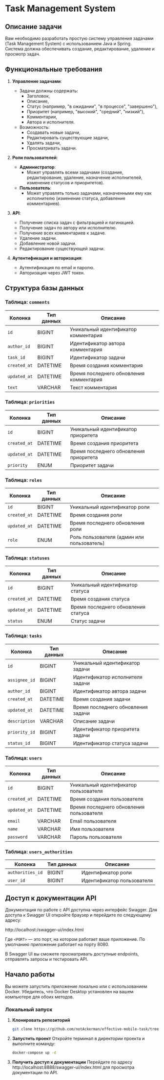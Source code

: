 # Task Management System

## Описание задачи

Вам необходимо разработать простую систему управления задачами (Task Management System) с использованием Java и Spring.  
Система должна обеспечивать создание, редактирование, удаление и просмотр задач.  

## Функциональные требования

1. **Управление задачами**:
   - Задачи должны содержать:
     - Заголовок,
     - Описание,
     - Статус (например, "в ожидании", "в процессе", "завершено"),
     - Приоритет (например, "высокий", "средний", "низкий"),
     - Комментарии,
     - Автора и исполнителя.
   - Возможность:
     - Создавать новые задачи,
     - Редактировать существующие задачи,
     - Удалять задачи,
     - Просматривать задачи.

2. **Роли пользователей**:
   - **Администратор**:
     - Может управлять всеми задачами (создание, редактирование, удаление, назначение исполнителей, изменение статусов и приоритетов).
   - **Пользователь**:
     - Может управлять только задачами, назначенными ему как исполнителю (изменение статуса, добавление комментариев).

3. **API**:
   - Получение списка задач с фильтрацией и пагинацией.
   - Получение задач по автору или исполнителю.
   - Получение всех комментариев к задаче.
   - Удаление задачи.
   - Добавление новой задачи.
   - Редактирование существующей задачи.

4. **Аутентификация и авторизация**:
   - Аутентификация по email и паролю.
   - Авторизация через JWT токен.

## Структура базы данных

### Таблица: `comments`

| Колонка      | Тип данных | Описание                                |
|--------------|------------|-----------------------------------------|
| `id`         | BIGINT     | Уникальный идентификатор комментария    |
| `author_id`  | BIGINT     | Идентификатор автора комментария        |
| `task_id`    | BIGINT     | Идентификатор задачи                    |
| `created_at` | DATETIME   | Время создания комментария              |
| `updated_at` | DATETIME   | Время последнего обновления комментария |
| `text`       | VARCHAR    | Текст комментария                       |

### Таблица: `priorities`

| Колонка      | Тип данных | Описание                               |
|--------------|------------|----------------------------------------|
| `id`         | BIGINT     | Уникальный идентификатор приоритета    |
| `created_at` | DATETIME   | Время создания приоритета              |
| `updated_at` | DATETIME   | Время последнего обновления приоритета |
| `priority`   | ENUM       | Приоритет задачи                       |

### Таблица: `roles`

| Колонка      | Тип данных | Описание                                   |
|--------------|------------|--------------------------------------------|
| `id`         | BIGINT     | Уникальный идентификатор роли              |
| `created_at` | DATETIME   | Время создания роли                        |
| `updated_at` | DATETIME   | Время последнего обновления роли           |
| `role`       | ENUM       | Роль пользователя (админ или пользователь) |

### Таблица: `statuses`

| Колонка      | Тип данных | Описание                            |
|--------------|------------|-------------------------------------|
| `id`         | BIGINT     | Уникальный идентификатор статуса    |
| `created_at` | DATETIME   | Время создания статуса              |
| `updated_at` | DATETIME   | Время последнего обновления статуса |
| `status`     | ENUM       | Статус задачи                       |

### Таблица: `tasks`

| Колонка      | Тип данных | Описание                           |
|--------------|------------|------------------------------------|
| `id`         | BIGINT     | Уникальный идентификатор задачи    |
| `assignee_id`| BIGINT     | Идентификатор исполнителя задачи   |
| `author_id`  | BIGINT     | Идентификатор автора задачи        |
| `created_at` | DATETIME   | Время создания задачи              |
| `updated_at` | DATETIME   | Время последнего обновления задачи |
| `description`| VARCHAR    | Описание задачи                    |
| `priority_id`| BIGINT     | Идентификатор приоритета задачи    |
| `status_id`  | BIGINT     | Идентификатор статуса задачи       |

### Таблица: `users`

| Колонка      | Тип данных | Описание                                 |
|--------------|------------|------------------------------------------|
| `id`         | BIGINT     | Уникальный идентификатор пользователя    |
| `created_at` | DATETIME   | Время создания пользователя              |
| `updated_at` | DATETIME   | Время последнего обновления пользователя |
| `email`      | VARCHAR    | Email пользователя                       |
| `name`       | VARCHAR    | Имя пользователя                         |
| `password`   | VARCHAR    | Пароль пользователя                      |

### Таблица: `users_authorities`

| Колонка          | Тип данных | Описание                          |
|------------------|------------|-----------------------------------|
| `authorities_id` | BIGINT     | Идентификатор роли                |
| `user_id`        | BIGINT     | Идентификатор пользователя        |

## Доступ к документации API

Документация по работе с API доступна через интерфейс Swagger. Для доступа к Swagger UI откройте браузер и перейдите по следующему адресу:

http://localhost:<PORT>/swagger-ui/index.html

Где `<PORT>` — это порт, на котором работает ваше приложение. По умолчанию приложение работает на порту 8080.

В Swagger UI вы сможете просматривать доступные endpoints, отправлять запросы и тестировать API.

## Начало работы

Вы можете запустить приложение локально или с использованием Docker. Убедитесь, что Docker Desktop установлен на вашем компьютере для обоих методов.

### Локальный запуск

1. **Клонировать репозиторий**
   ```bash
   git clone https://github.com/notAckerman/effective-mobile-task/tree/564be413adb386d01d196e3f14389ff243ab9272
   ```
2. **Запустить проект**
   Откройте терминал в директории проекта и выполните команду:
   ```bash
   docker-compose up -d
   ```
3. **Получить доступ к документации**
   Перейдите по адресу http://localhost:8888/swagger-ui/index.html для просмотра документации по API.
